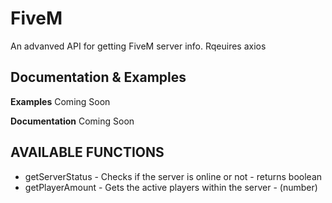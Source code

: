 # FiveM

An advanved API for getting FiveM server info.
Rqeuires axios

## Documentation & Examples
**Examples**
Coming Soon

**Documentation**
Coming Soon

## **AVAILABLE FUNCTIONS**
- getServerStatus - Checks if the server is online or not - returns boolean
- getPlayerAmount - Gets the active players within the server - (number)